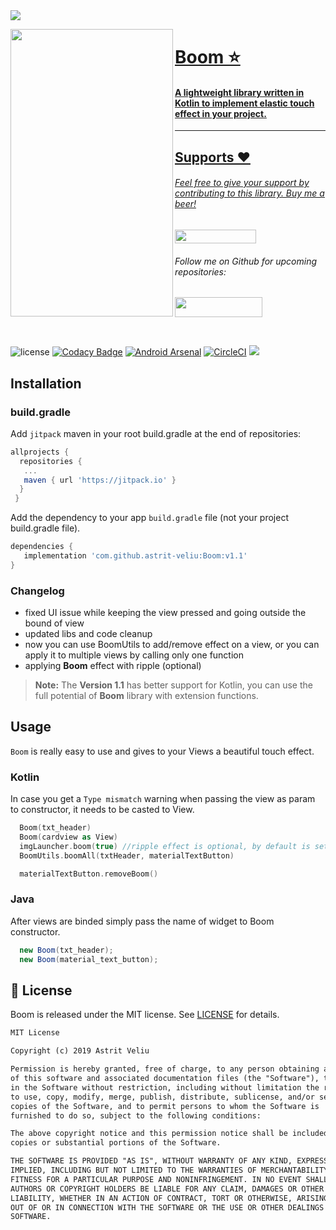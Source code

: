 
<img src="https://user-images.githubusercontent.com/16231428/59336971-e0592b00-8cff-11e9-89fd-145293c40c81.png">

<img align="left" src="https://user-images.githubusercontent.com/16231428/58156715-06e2f380-7c77-11e9-8c33-e51b93c4cb6f.gif" width="260" height="460" /></a>
<a href="https://github.com/astrit-veliu/Boom">

<p><h1 align="left">Boom ⭐</h1></p>

<h4>A lightweight library written in Kotlin to implement elastic touch effect in your project.</h4>

___

## Supports ❤
<p><h6>Feel free to give your support by contributing to this library. Buy me a beer!</h6>
<a href="https://paypal.me/AstritVeliu" >
<img src="https://img.shields.io/badge/Donate-PayPal-blue.svg" width="130" height="22"></a>
</p>
<p><h6>Follow me on Github for upcoming repositories:</h6>
<a href="https://github.com/astrit-veliu" >
<img src="https://user-images.githubusercontent.com/16231428/59339358-5069b000-8d04-11e9-9584-795700af65a0.PNG" width="140" height="32"></a></p>
</br>

![license](https://img.shields.io/badge/license-MIT%20License-blue.svg)
[![Codacy Badge](https://api.codacy.com/project/badge/Grade/fdcf022a3ffc4f8bb643f06a657c7604)](https://app.codacy.com/app/astrit-veliu/Boom?utm_source=github.com&utm_medium=referral&utm_content=astrit-veliu/Boom&utm_campaign=Badge_Grade_Dashboard)
[![Android Arsenal](https://img.shields.io/badge/Android%20Arsenal-Boom-brightgreen.svg?style=flat)](https://android-arsenal.com/details/1/7684)
[![CircleCI](https://circleci.com/gh/astrit-veliu/Boom.svg?style=svg)](https://circleci.com/gh/astrit-veliu/Boom)
[![](https://jitpack.io/v/astrit-veliu/Boom.svg)](https://jitpack.io/#astrit-veliu/Boom)
<br>

## Installation

### build.gradle

Add `jitpack` maven in your root build.gradle at the end of repositories:
```gradle
allprojects {
  repositories {
   ...
   maven { url 'https://jitpack.io' }
  }
 }
```

Add the dependency to your app `build.gradle` file (not your project build.gradle file).
```gradle
dependencies {
   implementation 'com.github.astrit-veliu:Boom:v1.1'
}
```

### Changelog
- fixed UI issue while keeping the view pressed and going outside the bound of view
- updated libs and code cleanup
- now you can use BoomUtils to add/remove effect on a view, or you can apply it to multiple views by calling only one function
- applying **Boom** effect with ripple (optional)

> **Note:** The **Version 1.1** has better support for Kotlin, you can use the full potential of **Boom** library with extension functions.
​

## Usage
`Boom` is really easy to use and gives to your Views a beautiful touch effect.

### Kotlin
In case you get a `Type mismatch` warning when passing the view as param to constructor, it needs to be casted to View.
```kotlin
  Boom(txt_header)
  Boom(cardview as View)
  imgLauncher.boom(true) //ripple effect is optional, by default is set to false
  BoomUtils.boomAll(txtHeader, materialTextButton)

  materialTextButton.removeBoom()
```
### Java
After views are binded simply pass the name of widget to Boom constructor.
```java
  new Boom(txt_header);
  new Boom(material_text_button);
```

## 📄 License

Boom is released under the MIT license.
See [LICENSE](./LICENSE) for details.

```xml
MIT License

Copyright (c) 2019 Astrit Veliu

Permission is hereby granted, free of charge, to any person obtaining a copy
of this software and associated documentation files (the "Software"), to deal
in the Software without restriction, including without limitation the rights
to use, copy, modify, merge, publish, distribute, sublicense, and/or sell
copies of the Software, and to permit persons to whom the Software is
furnished to do so, subject to the following conditions:

The above copyright notice and this permission notice shall be included in all
copies or substantial portions of the Software.

THE SOFTWARE IS PROVIDED "AS IS", WITHOUT WARRANTY OF ANY KIND, EXPRESS OR
IMPLIED, INCLUDING BUT NOT LIMITED TO THE WARRANTIES OF MERCHANTABILITY,
FITNESS FOR A PARTICULAR PURPOSE AND NONINFRINGEMENT. IN NO EVENT SHALL THE
AUTHORS OR COPYRIGHT HOLDERS BE LIABLE FOR ANY CLAIM, DAMAGES OR OTHER
LIABILITY, WHETHER IN AN ACTION OF CONTRACT, TORT OR OTHERWISE, ARISING FROM,
OUT OF OR IN CONNECTION WITH THE SOFTWARE OR THE USE OR OTHER DEALINGS IN THE
SOFTWARE.
```
